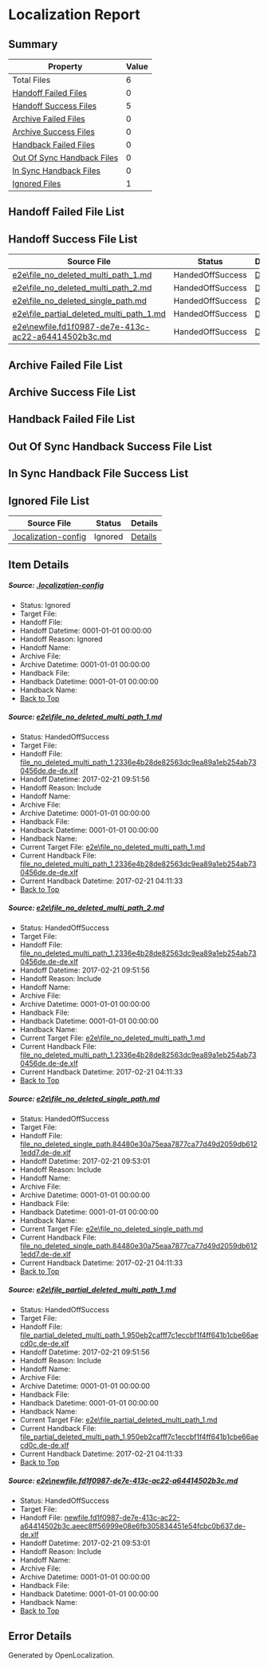 # <a name='report-top'></a> Localization Report

## Summary
 Property | Value 
 -------- | ----- 
 Total Files | 6
[ Handoff Failed Files ](#handoff-failed-list)| 0
[ Handoff Success Files ](#handoff-success-list)| 5
[ Archive Failed Files ](#archive-failed-list)| 0
[ Archive Success Files ](#archive-success-list)| 0
[ Handback Failed Files ](#handback-failed-list)| 0
[ Out Of Sync Handback Files ](#outofsync-handback-success-list)| 0
[ In Sync Handback Files ](#insync-handback-success-list)| 0
[ Ignored Files ](#ignored-list)| 1

## <a name='handoff-failed-list'></a> Handoff Failed File List

## <a name='handoff-success-list'></a> Handoff Success File List
 Source File | Status | Details 
 ----------- | ------ | ------- 
 [e2e\file_no_deleted_multi_path_1.md](https://github.com/OpenLocalizationTestOrg/ol-test4/blob/7fdea5b0c356beaca56bbedffa26b6050e850218/e2e/file_no_deleted_multi_path_1.md) | HandedOffSuccess | [Details](#b2829fc51bff946522bd50c5dffdd4d08982e5f71)
 [e2e\file_no_deleted_multi_path_2.md](https://github.com/OpenLocalizationTestOrg/ol-test4/blob/039bc7e9569366568e8e37ac30dd56a50debf198/e2e/file_no_deleted_multi_path_2.md) | HandedOffSuccess | [Details](#b2829fc51bff946522bd50c5dffdd4d08982e5f72)
 [e2e\file_no_deleted_single_path.md](https://github.com/OpenLocalizationTestOrg/ol-test4/blob/039bc7e9569366568e8e37ac30dd56a50debf198/e2e/file_no_deleted_single_path.md) | HandedOffSuccess | [Details](#f6502ee2423fd8135afa55ffc992a4bdbbd115903)
 [e2e\file_partial_deleted_multi_path_1.md](https://github.com/OpenLocalizationTestOrg/ol-test4/blob/7fdea5b0c356beaca56bbedffa26b6050e850218/e2e/file_partial_deleted_multi_path_1.md) | HandedOffSuccess | [Details](#e7a9eb2b48e37f1555e5e5a361167a4478f72de24)
 [e2e\newfile.fd1f0987-de7e-413c-ac22-a64414502b3c.md](https://github.com/OpenLocalizationTestOrg/ol-test4/blob/039bc7e9569366568e8e37ac30dd56a50debf198/e2e/newfile.fd1f0987-de7e-413c-ac22-a64414502b3c.md) | HandedOffSuccess | [Details](#70d55d26ad9dd35b6789d67c3f5a3486bf2b16215)

## <a name='archive-failed-list'></a> Archive Failed File List

## <a name='archive-success-list'></a> Archive Success File List

## <a name='handback-failed-list'></a> Handback Failed File List

## <a name='outofsync-handback-success-list'></a> Out Of Sync Handback Success File List

## <a name='insync-handback-success-list'></a> In Sync Handback File Success List

## <a name='ignored-list'></a> Ignored File List
 Source File | Status | Details 
 ----------- | ------ | ------- 
 [.localization-config](https://github.com/OpenLocalizationTestOrg/ol-test4/blob/039bc7e9569366568e8e37ac30dd56a50debf198/.localization-config) | Ignored | [Details](#cb0632cf59c1387fc1742bfb9fa3c47f87e2e5c90)

## Item Details
##### <a name='cb0632cf59c1387fc1742bfb9fa3c47f87e2e5c90'></a> Source: [.localization-config](https://github.com/OpenLocalizationTestOrg/ol-test4/blob/039bc7e9569366568e8e37ac30dd56a50debf198/.localization-config)
* Status: Ignored
* Target File: 
* Handoff File: 
* Handoff Datetime: 0001-01-01 00:00:00
* Handoff Reason: Ignored
* Handoff Name: 
* Archive File: 
* Archive Datetime: 0001-01-01 00:00:00
* Handback File: 
* Handback Datetime: 0001-01-01 00:00:00
* Handback Name: 
* [Back to Top](#report-top)

##### <a name='b2829fc51bff946522bd50c5dffdd4d08982e5f71'></a> Source: [e2e\file_no_deleted_multi_path_1.md](https://github.com/OpenLocalizationTestOrg/ol-test4/blob/7fdea5b0c356beaca56bbedffa26b6050e850218/e2e/file_no_deleted_multi_path_1.md)
* Status: HandedOffSuccess
* Target File: 
* Handoff File: [file_no_deleted_multi_path_1.2336e4b28de82563dc9ea89a1eb254ab730456de.de-de.xlf](https://github.com/OpenLocalizationTestOrg/ol-test4-handoff/blob/67b4ca93ce53238bc0dfe09a03ac76306f4824b9/ol-handoff/OpenLocalizationTestOrg/ol-test4-dede/xinjiang/mt/file_no_deleted_multi_path_1.2336e4b28de82563dc9ea89a1eb254ab730456de.de-de.xlf)
* Handoff Datetime: 2017-02-21 09:51:56
* Handoff Reason: Include
* Handoff Name: 
* Archive File: 
* Archive Datetime: 0001-01-01 00:00:00
* Handback File: 
* Handback Datetime: 0001-01-01 00:00:00
* Handback Name: 
* Current Target File: [e2e\file_no_deleted_multi_path_1.md](https://github.com/OpenLocalizationTestOrg/ol-test4-dede/blob/24f9485936677e426c8e571f725dad76fd457517/e2e/file_no_deleted_multi_path_1.md)
* Current Handback File: [file_no_deleted_multi_path_1.2336e4b28de82563dc9ea89a1eb254ab730456de.de-de.xlf](https://github.com/OpenLocalizationTestOrg/ol-test4-handback/blob/24b1a64bb32b09819c961f8978e0d14037de2e41/ol-handback/OpenLocalizationTestOrg/ol-test4-dede/xinjiang/mt/file_no_deleted_multi_path_1.2336e4b28de82563dc9ea89a1eb254ab730456de.de-de.xlf)
* Current Handback Datetime: 2017-02-21 04:11:33
* [Back to Top](#report-top)

##### <a name='b2829fc51bff946522bd50c5dffdd4d08982e5f72'></a> Source: [e2e\file_no_deleted_multi_path_2.md](https://github.com/OpenLocalizationTestOrg/ol-test4/blob/039bc7e9569366568e8e37ac30dd56a50debf198/e2e/file_no_deleted_multi_path_2.md)
* Status: HandedOffSuccess
* Target File: 
* Handoff File: [file_no_deleted_multi_path_1.2336e4b28de82563dc9ea89a1eb254ab730456de.de-de.xlf](https://github.com/OpenLocalizationTestOrg/ol-test4-handoff/blob/67b4ca93ce53238bc0dfe09a03ac76306f4824b9/ol-handoff/OpenLocalizationTestOrg/ol-test4-dede/xinjiang/mt/file_no_deleted_multi_path_1.2336e4b28de82563dc9ea89a1eb254ab730456de.de-de.xlf)
* Handoff Datetime: 2017-02-21 09:51:56
* Handoff Reason: Include
* Handoff Name: 
* Archive File: 
* Archive Datetime: 0001-01-01 00:00:00
* Handback File: 
* Handback Datetime: 0001-01-01 00:00:00
* Handback Name: 
* Current Target File: [e2e\file_no_deleted_multi_path_1.md](https://github.com/OpenLocalizationTestOrg/ol-test4-dede/blob/24f9485936677e426c8e571f725dad76fd457517/e2e/file_no_deleted_multi_path_1.md)
* Current Handback File: [file_no_deleted_multi_path_1.2336e4b28de82563dc9ea89a1eb254ab730456de.de-de.xlf](https://github.com/OpenLocalizationTestOrg/ol-test4-handback/blob/24b1a64bb32b09819c961f8978e0d14037de2e41/ol-handback/OpenLocalizationTestOrg/ol-test4-dede/xinjiang/mt/file_no_deleted_multi_path_1.2336e4b28de82563dc9ea89a1eb254ab730456de.de-de.xlf)
* Current Handback Datetime: 2017-02-21 04:11:33
* [Back to Top](#report-top)

##### <a name='f6502ee2423fd8135afa55ffc992a4bdbbd115903'></a> Source: [e2e\file_no_deleted_single_path.md](https://github.com/OpenLocalizationTestOrg/ol-test4/blob/039bc7e9569366568e8e37ac30dd56a50debf198/e2e/file_no_deleted_single_path.md)
* Status: HandedOffSuccess
* Target File: 
* Handoff File: [file_no_deleted_single_path.84480e30a75eaa7877ca77d49d2059db6121edd7.de-de.xlf](https://github.com/OpenLocalizationTestOrg/ol-test4-handoff/blob/22befeb3e208ec5ffff14583736844944699b94c/ol-handoff/OpenLocalizationTestOrg/ol-test4-dede/xinjiang/mt/file_no_deleted_single_path.84480e30a75eaa7877ca77d49d2059db6121edd7.de-de.xlf)
* Handoff Datetime: 2017-02-21 09:53:01
* Handoff Reason: Include
* Handoff Name: 
* Archive File: 
* Archive Datetime: 0001-01-01 00:00:00
* Handback File: 
* Handback Datetime: 0001-01-01 00:00:00
* Handback Name: 
* Current Target File: [e2e\file_no_deleted_single_path.md](https://github.com/OpenLocalizationTestOrg/ol-test4-dede/blob/24f9485936677e426c8e571f725dad76fd457517/e2e/file_no_deleted_single_path.md)
* Current Handback File: [file_no_deleted_single_path.84480e30a75eaa7877ca77d49d2059db6121edd7.de-de.xlf](https://github.com/OpenLocalizationTestOrg/ol-test4-handback/blob/24b1a64bb32b09819c961f8978e0d14037de2e41/ol-handback/OpenLocalizationTestOrg/ol-test4-dede/xinjiang/mt/file_no_deleted_single_path.84480e30a75eaa7877ca77d49d2059db6121edd7.de-de.xlf)
* Current Handback Datetime: 2017-02-21 04:11:33
* [Back to Top](#report-top)

##### <a name='e7a9eb2b48e37f1555e5e5a361167a4478f72de24'></a> Source: [e2e\file_partial_deleted_multi_path_1.md](https://github.com/OpenLocalizationTestOrg/ol-test4/blob/7fdea5b0c356beaca56bbedffa26b6050e850218/e2e/file_partial_deleted_multi_path_1.md)
* Status: HandedOffSuccess
* Target File: 
* Handoff File: [file_partial_deleted_multi_path_1.950eb2cafff7c1eccbf1f4ff641b1cbe66aecd0c.de-de.xlf](https://github.com/OpenLocalizationTestOrg/ol-test4-handoff/blob/67b4ca93ce53238bc0dfe09a03ac76306f4824b9/ol-handoff/OpenLocalizationTestOrg/ol-test4-dede/xinjiang/mt/file_partial_deleted_multi_path_1.950eb2cafff7c1eccbf1f4ff641b1cbe66aecd0c.de-de.xlf)
* Handoff Datetime: 2017-02-21 09:51:56
* Handoff Reason: Include
* Handoff Name: 
* Archive File: 
* Archive Datetime: 0001-01-01 00:00:00
* Handback File: 
* Handback Datetime: 0001-01-01 00:00:00
* Handback Name: 
* Current Target File: [e2e\file_partial_deleted_multi_path_1.md](https://github.com/OpenLocalizationTestOrg/ol-test4-dede/blob/24f9485936677e426c8e571f725dad76fd457517/e2e/file_partial_deleted_multi_path_1.md)
* Current Handback File: [file_partial_deleted_multi_path_1.950eb2cafff7c1eccbf1f4ff641b1cbe66aecd0c.de-de.xlf](https://github.com/OpenLocalizationTestOrg/ol-test4-handback/blob/24b1a64bb32b09819c961f8978e0d14037de2e41/ol-handback/OpenLocalizationTestOrg/ol-test4-dede/xinjiang/mt/file_partial_deleted_multi_path_1.950eb2cafff7c1eccbf1f4ff641b1cbe66aecd0c.de-de.xlf)
* Current Handback Datetime: 2017-02-21 04:11:33
* [Back to Top](#report-top)

##### <a name='70d55d26ad9dd35b6789d67c3f5a3486bf2b16215'></a> Source: [e2e\newfile.fd1f0987-de7e-413c-ac22-a64414502b3c.md](https://github.com/OpenLocalizationTestOrg/ol-test4/blob/039bc7e9569366568e8e37ac30dd56a50debf198/e2e/newfile.fd1f0987-de7e-413c-ac22-a64414502b3c.md)
* Status: HandedOffSuccess
* Target File: 
* Handoff File: [newfile.fd1f0987-de7e-413c-ac22-a64414502b3c.aeec8ff56999e08e6fb305834451e54fcbc0b637.de-de.xlf](https://github.com/OpenLocalizationTestOrg/ol-test4-handoff/blob/22befeb3e208ec5ffff14583736844944699b94c/ol-handoff/OpenLocalizationTestOrg/ol-test4-dede/xinjiang/mt/newfile.fd1f0987-de7e-413c-ac22-a64414502b3c.aeec8ff56999e08e6fb305834451e54fcbc0b637.de-de.xlf)
* Handoff Datetime: 2017-02-21 09:53:01
* Handoff Reason: Include
* Handoff Name: 
* Archive File: 
* Archive Datetime: 0001-01-01 00:00:00
* Handback File: 
* Handback Datetime: 0001-01-01 00:00:00
* Handback Name: 
* [Back to Top](#report-top)


## Error Details

Generated by OpenLocalization.
